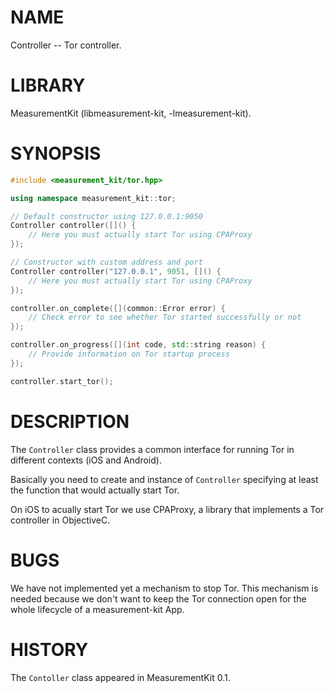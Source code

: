 # NAME
Controller -- Tor controller.

# LIBRARY
MeasurementKit (libmeasurement-kit, -lmeasurement-kit).

# SYNOPSIS
```C++
#include <measurement_kit/tor.hpp>

using namespace measurement_kit::tor;

// Default constructor using 127.0.0.1:9050
Controller controller([]() {
    // Here you must actually start Tor using CPAProxy
});

// Constructor with custom address and port
Controller controller("127.0.0.1", 9051, []() {
    // Here you must actually start Tor using CPAProxy
});

controller.on_complete([](common::Error error) {
    // Check error to see whether Tor started successfully or not
});

controller.on_progress([](int code, std::string reason) {
    // Provide information on Tor startup process
});

controller.start_tor();
```

# DESCRIPTION

The `Controller` class provides a common interface for running Tor
in different contexts (iOS and Android).

Basically you need to create and instance of `Controller` specifying
at least the function that would actually start Tor.

On iOS to acually start Tor we use CPAProxy, a library that implements
a Tor controller in ObjectiveC.

# BUGS

We have not implemented yet a mechanism to stop Tor. This mechanism is
needed because we don't want to keep the Tor connection open for the whole
lifecycle of a measurement-kit App.

# HISTORY

The `Contoller` class appeared in MeasurementKit 0.1.
